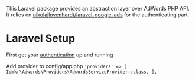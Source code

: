This Laravel package provides an abstraction layer over AdWords PHP API. 
It relies on [nikolajlovenhardt/laravel-google-ads](https://github.com/nikolajlovenhardt/laravel-google-ads) for the authenticating part.

# Laravel Setup

First get your [authentication](https://github.com/nikolajlovenhardt/laravel-google-ads) up and running

Add provider to config/app.php
`'providers' => [
    Idmkr\Adwords\Providers\AdwordsServiceProvider::class,
],`